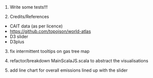 1. Write some tests!!!

2. Credits/References
  * CAIT data (as per licence)
  * https://github.com/topojson/world-atlas
  * D3 slider
  * D3plus

3. fix intermittent tooltips on gas tree map

4. refactor/breakdown MainScalaJS.scala to abstract the visualisations

5. add line chart for overall emissions lined up with the slider